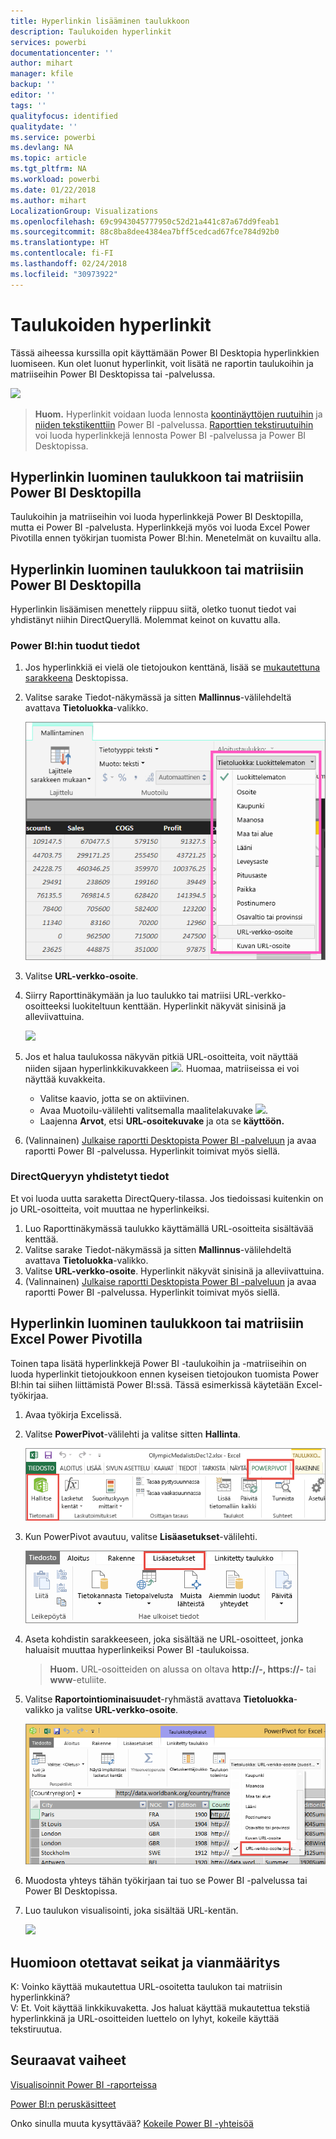 ```yaml
---
title: Hyperlinkin lisääminen taulukkoon
description: Taulukoiden hyperlinkit
services: powerbi
documentationcenter: ''
author: mihart
manager: kfile
backup: ''
editor: ''
tags: ''
qualityfocus: identified
qualitydate: ''
ms.service: powerbi
ms.devlang: NA
ms.topic: article
ms.tgt_pltfrm: NA
ms.workload: powerbi
ms.date: 01/22/2018
ms.author: mihart
LocalizationGroup: Visualizations
ms.openlocfilehash: 69c9943045777950c52d21a441c87a67dd9feab1
ms.sourcegitcommit: 88c8ba8dee4384ea7bff5cedcad67fce784d92b0
ms.translationtype: HT
ms.contentlocale: fi-FI
ms.lasthandoff: 02/24/2018
ms.locfileid: "30973922"
---
```

# <a name="hyperlinks-in-tables"></a>Taulukoiden hyperlinkit
Tässä aiheessa kurssilla opit käyttämään Power BI Desktopia hyperlinkkien luomiseen. Kun olet luonut hyperlinkit, voit lisätä ne raportin taulukoihin ja matriiseihin Power BI Desktopissa tai -palvelussa. 

![](media/power-bi-hyperlinks-in-tables/hyperlinkedtable.png)

> **Huom.** Hyperlinkit voidaan luoda lennosta [koontinäyttöjen ruutuihin](service-dashboard-edit-tile.md) ja [niiden tekstikenttiin](service-dashboard-add-widget.md) Power BI -palvelussa. [Raporttien tekstiruutuihin](service-add-hyperlink-to-text-box.md) voi luoda hyperlinkkejä lennosta Power BI -palvelussa ja Power BI Desktopissa.
> 
> 

## <a name="to-create-a-hyperlink-in-a-table-or-matrix-using-power-bi-desktop"></a>Hyperlinkin luominen taulukkoon tai matriisiin Power BI Desktopilla
Taulukoihin ja matriiseihin voi luoda hyperlinkkejä Power BI Desktopilla, mutta ei Power BI -palvelusta. Hyperlinkkejä myös voi luoda Excel Power Pivotilla ennen työkirjan tuomista Power BI:hin. Menetelmät on kuvailtu alla.

## <a name="create-a-table-or-matrix-hyperlink-in-power-bi-desktop"></a>Hyperlinkin luominen taulukkoon tai matriisiin Power BI Desktopilla
Hyperlinkin lisäämisen menettely riippuu siitä, oletko tuonut tiedot vai yhdistänyt niihin DirectQueryllä. Molemmat keinot on kuvattu alla.

### <a name="for-data-imported-into-power-bi"></a>Power BI:hin tuodut tiedot
1. Jos hyperlinkkiä ei vielä ole tietojoukon kenttänä, lisää se [mukautettuna sarakkeena](desktop-common-query-tasks.md) Desktopissa.
2. Valitse sarake Tiedot-näkymässä ja sitten **Mallinnus**-välilehdeltä avattava **Tietoluokka**-valikko.
   
    ![](media/power-bi-hyperlinks-in-tables/pbi_data_category.png)
3. Valitse **URL-verkko-osoite**.
4. Siirry Raporttinäkymään ja luo taulukko tai matriisi URL-verkko-osoitteeksi luokiteltuun kenttään. Hyperlinkit näkyvät sinisinä ja alleviivattuina.
   
    ![](media/power-bi-hyperlinks-in-tables/power-bi-table-with-hyperlinks2.png)
5. Jos et halua taulukossa näkyvän pitkiä URL-osoitteita, voit näyttää niiden sijaan hyperlinkkikuvakkeen ![](media/power-bi-hyperlinks-in-tables/power-bi-hyperlink-icon.png). Huomaa, matriiseissa ei voi näyttää kuvakkeita.
   
   * Valitse kaavio, jotta se on aktiivinen.
   * Avaa Muotoilu-välilehti valitsemalla maalitelakuvake ![](media/power-bi-hyperlinks-in-tables/power-bi-paintroller.png).
   * Laajenna **Arvot**, etsi **URL-osoitekuvake** ja ota se **käyttöön.**
6. (Valinnainen) [Julkaise raportti Desktopista Power BI -palveluun](guided-learning/publishingandsharing.yml#step-2) ja avaa raportti Power BI -palvelussa. Hyperlinkit toimivat myös siellä.

### <a name="for-data-connected-with-directquery"></a>DirectQueryyn yhdistetyt tiedot
Et voi luoda uutta saraketta DirectQuery-tilassa.  Jos tiedoissasi kuitenkin on jo URL-osoitteita, voit muuttaa ne hyperlinkeiksi.

1. Luo Raporttinäkymässä taulukko käyttämällä URL-osoitteita sisältävää kenttää.
2. Valitse sarake Tiedot-näkymässä ja sitten **Mallinnus**-välilehdeltä avattava **Tietoluokka**-valikko.
3. Valitse **URL-verkko-osoite**. Hyperlinkit näkyvät sinisinä ja alleviivattuina.
4. (Valinnainen) [Julkaise raportti Desktopista Power BI -palveluun](guided-learning/publishingandsharing.yml#step-2) ja avaa raportti Power BI -palvelussa. Hyperlinkit toimivat myös siellä.

## <a name="create-a-table-or-matrix-hyperlink-in-excel-power-pivot"></a>Hyperlinkin luominen taulukkoon tai matriisiin Excel Power Pivotilla
Toinen tapa lisätä hyperlinkkejä Power BI -taulukoihin ja -matriiseihin on luoda hyperlinkit tietojoukkoon ennen kyseisen tietojoukon tuomista Power BI:hin tai siihen liittämistä Power BI:ssä. Tässä esimerkissä käytetään Excel-työkirjaa.

1. Avaa työkirja Excelissä.
2. Valitse **PowerPivot**-välilehti ja valitse sitten **Hallinta**.
   
   ![](media/power-bi-hyperlinks-in-tables/createhyperlinkinpowerpivot2.png)
3. Kun PowerPivot avautuu, valitse **Lisäasetukset**-välilehti.
   
   ![](media/power-bi-hyperlinks-in-tables/createhyperlinkinpowerpivot3.png)
4. Aseta kohdistin sarakkeeseen, joka sisältää ne URL-osoitteet, jonka haluaisit muuttaa hyperlinkeiksi Power BI -taulukoissa.
   
   > **Huom.** URL-osoitteiden on alussa on oltava **http://-, https://-** tai **www**-etuliite.
   > 
   > 
5. Valitse **Raportointiominaisuudet**-ryhmästä avattava **Tietoluokka**-valikko ja valitse **URL-verkko-osoite**. 
   
   ![](media/power-bi-hyperlinks-in-tables/createhyperlinksnew.png)
6. Muodosta yhteys tähän työkirjaan tai tuo se Power BI -palvelussa tai Power BI Desktopissa.
7. Luo taulukon visualisointi, joka sisältää URL-kentän.
   
   ![](media/power-bi-hyperlinks-in-tables/hyperlinksintables.gif)

## <a name="considerations-and-troubleshooting"></a>Huomioon otettavat seikat ja vianmääritys
K: Voinko käyttää mukautettua URL-osoitetta taulukon tai matriisin hyperlinkkinä?    
V: Et. Voit käyttää linkkikuvaketta. Jos haluat käyttää mukautettua tekstiä hyperlinkkinä ja URL-osoitteiden luettelo on lyhyt, kokeile käyttää tekstiruutua.


## <a name="next-steps"></a>Seuraavat vaiheet
[Visualisoinnit Power BI -raporteissa](power-bi-report-visualizations.md)

[Power BI:n peruskäsitteet](service-basic-concepts.md)

Onko sinulla muuta kysyttävää? [Kokeile Power BI -yhteisöä](http://community.powerbi.com/)

